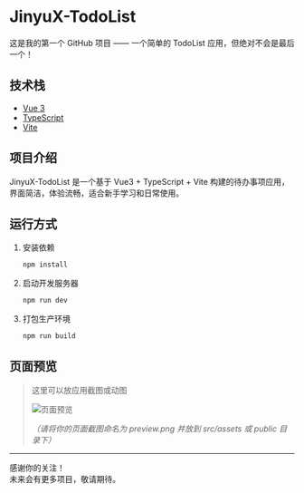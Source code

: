 # JinyuX-TodoList

这是我的第一个 GitHub 项目 —— 一个简单的 TodoList 应用，但绝对不会是最后一个！

## 技术栈

- [Vue 3](https://vuejs.org/)  
- [TypeScript](https://www.typescriptlang.org/)
- [Vite](https://vitejs.dev/)

## 项目介绍

JinyuX-TodoList 是一个基于 Vue3 + TypeScript + Vite 构建的待办事项应用，界面简洁，体验流畅，适合新手学习和日常使用。

## 运行方式

1. 安装依赖  
   ```bash
   npm install
   ```

2. 启动开发服务器  
   ```bash
   npm run dev
   ```

3. 打包生产环境  
   ```bash
   npm run build
   ```

## 页面预览

> 这里可以放应用截图或动图  
> 
> ![页面预览](./assets/preview.png)
> 
> _（请将你的页面截图命名为 preview.png 并放到 src/assets 或 public 目录下）_

---

感谢你的关注！  
未来会有更多项目，敬请期待。